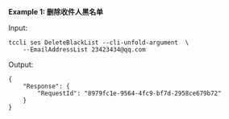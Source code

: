 **Example 1: 删除收件人黑名单**



Input: 

```
tccli ses DeleteBlackList --cli-unfold-argument  \
    --EmailAddressList 23423434@qq.com
```

Output: 
```
{
    "Response": {
        "RequestId": "8979fc1e-9564-4fc9-bf7d-2958ce679b72"
    }
}
```

